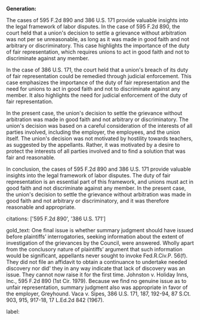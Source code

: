 **Generation:**



The cases of 595 F.2d 890 and 386 U.S. 171 provide valuable insights into the legal framework of labor disputes. In the case of 595 F.2d 890, the court held that a union's decision to settle a grievance without arbitration was not per se unreasonable, as long as it was made in good faith and not arbitrary or discriminatory. This case highlights the importance of the duty of fair representation, which requires unions to act in good faith and not to discriminate against any member.

In the case of 386 U.S. 171, the court held that a union's breach of its duty of fair representation could be remedied through judicial enforcement. This case emphasizes the importance of the duty of fair representation and the need for unions to act in good faith and not to discriminate against any member. It also highlights the need for judicial enforcement of the duty of fair representation.

In the present case, the union's decision to settle the grievance without arbitration was made in good faith and not arbitrary or discriminatory. The union's decision was based on a careful consideration of the interests of all parties involved, including the employer, the employees, and the union itself. The union's decision was not motivated by hostility towards teachers, as suggested by the appellants. Rather, it was motivated by a desire to protect the interests of all parties involved and to find a solution that was fair and reasonable.

In conclusion, the cases of 595 F.2d 890 and 386 U.S. 171 provide valuable insights into the legal framework of labor disputes. The duty of fair representation is an essential part of this framework, and unions must act in good faith and not discriminate against any member. In the present case, the union's decision to settle the grievance without arbitration was made in good faith and not arbitrary or discriminatory, and it was therefore reasonable and appropriate.



citations: ['595 F.2d 890', '386 U.S. 171']

gold_text: One final issue is whether summary judgment should have issued before plaintiffs’ interrogatories, seeking information about the extent of investigation of the grievances by the Council, were answered. Wholly apart from the conclusory nature of plaintiffs’ argument that such information would be significant, appellants never sought to invoke Fed.R.Civ.P. 56(f). They did not file an affidavit to obtain a continuance to undertake needed discovery nor did' they in any way indicate that lack of discovery was an issue. They cannot now raise it for the first time. Johnston v. Holiday Inns, Inc., 595 F.2d 890 (1st Cir. 1979). Because we find no genuine issue as to unfair representation, summary judgment also was appropriate in favor of the employer, Greyhound. Vaca v. Sipes, 386 U.S. 171, 187, 192-94, 87 S.Ct. 903, 915, 917-18, 17 L.Ed.2d 842 (1967).

label: 